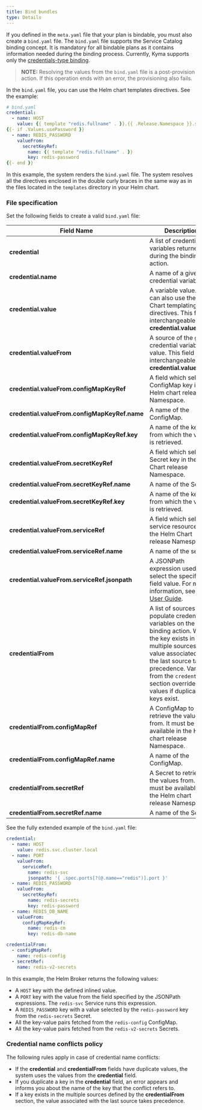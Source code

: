 ```yaml
---
title: Bind bundles
type: Details
---
```


If you defined in the `meta.yaml` file that your plan is bindable, you must also create a `bind.yaml` file.
The `bind.yaml` file supports the Service Catalog binding concept. It is mandatory for all bindable plans as it contains information needed during the binding process. Currently, Kyma supports only the [credentials-type binding](https://github.com/openservicebrokerapi/servicebroker/blob/v2.13/spec.md#types-of-binding).   

>**NOTE:** Resolving the values from the `bind.yaml` file is a post-provision action. If this operation ends with an error, the provisioning also fails.

In the `bind.yaml` file, you can use the Helm chart templates directives. See the example:

```yaml
# bind.yaml
credential:
  - name: HOST
    value: {{ template "redis.fullname" . }}.{{ .Release.Namespace }}.svc.cluster.local
{{- if .Values.usePassword }}
  - name: REDIS_PASSWORD
    valueFrom:
      secretKeyRef:
        name: {{ template "redis.fullname" . }}
        key: redis-password
{{- end }}
```
In this example, the system renders the `bind.yaml` file. The system resolves all the directives enclosed in the double curly braces in the same way as in the files located in the `templates` directory in your Helm chart.


### File specification

Set the following fields to create a valid `bind.yaml` file:

|   Field Name   |      Description                       |
|--------------|--------------------------------------------------------------|
| **credential** | A list of credential variables returned during the binding action.  |
| **credential.name** | A name of a given credential variable.  |
| **credential.value** | A variable value. You can also use the Helm Chart templating directives. This field is interchangeable with **credential.valueFrom**. |
| **credential.valueFrom** | A source of the given credential variable's value. This field is interchangeable with **credential.value**.  |
| **credential.valueFrom.configMapKeyRef** | A field which selects a ConfigMap key in the Helm chart release Namespace.    |
| **credential.valueFrom.configMapKeyRef.name** | A name of the ConfigMap.  |
| **credential.valueFrom.configMapKeyRef.key**  | A name of the key from which the value is retrieved.  |
| **credential.valueFrom.secretKeyRef**  | A field which selects a Secret key in the Helm Chart release Namespace.     |
| **credential.valueFrom.secretKeyRef.name**    | A name of the Secret.     |
| **credential.valueFrom.secretKeyRef.key**    | A name of the key from which the value is retrieved. |
| **credential.valueFrom.serviceRef**   | A field which selects a service resource in the Helm Chart release Namespace. |
| **credential.valueFrom.serviceRef.name**    | A name of the service.          |
| **credential.valueFrom.serviceRef.jsonpath**  | A JSONPath expression used to select the specified field value. For more information, see the [User Guide](https://kubernetes.io/docs/user-guide/jsonpath/). |
| **credentialFrom** | A list of sources to populate credential variables on the binding action. When the key exists in multiple sources, the value associated with the last source takes precedence. Variables from the `credential` section override the values if duplicated keys exist. |
| **credentialFrom.configMapRef** | A ConfigMap to retrieve the values from. It must be available in the Helm chart release Namespace. |
| **credentialFrom.configMapRef.name**    | A name of the ConfigMap.   |
| **credentialFrom.secretRef** | A Secret to retrieve the values from. It must be available in the Helm chart release Namespace.  |
| **credentialFrom.secretRef.name**    | A name of the Secret.      |


See the fully extended example of the `bind.yaml` file:

```yaml
credential:
  - name: HOST
    value: redis.svc.cluster.local
  - name: PORT
    valueFrom:
      serviceRef:
        name: redis-svc
        jsonpath: '{ .spec.ports[?(@.name=="redis")].port }'
  - name: REDIS_PASSWORD
    valueFrom:
      secretKeyRef:
        name: redis-secrets
        key: redis-password
  - name: REDIS_DB_NAME
    valueFrom:
      configMapKeyRef:
        name: redis-cm
        key: redis-db-name

credentialFrom:
  - configMapRef:
    name: redis-config
  - secretRef:
    name: redis-v2-secrets
```

In this example, the Helm Broker returns the following values:
- A `HOST` key with the defined inlined value.
- A `PORT` key with the value from the field specified by the JSONPath expressions. The `redis-svc` Service runs this expression.
- A `REDIS_PASSWORD` key with a value selected by the `redis-password` key from the `redis-secrets` Secret.
- All the key-value pairs fetched from the `redis-config` ConfigMap.
- All the key-value pairs fetched from the `redis-v2-secrets` Secrets.


### Credential name conflicts policy

The following rules apply in case of credential name conflicts:
- If the **credential** and **credentialFrom** fields have duplicate values, the system uses the values from the **credential** field.
- If you duplicate a key in the **credential** field, an error appears and informs you about the name of the key that the conflict refers to.
- If a key exists in the multiple sources defined by the **credentialFrom** section, the value associated with the last source takes precedence.
